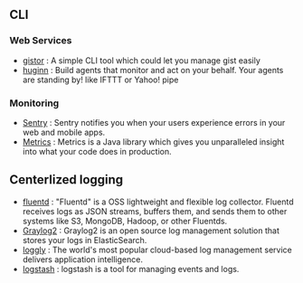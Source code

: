 ## CLI

### Web Services

* [gistor](https://github.com/Ferrari/gistor) : A simple CLI tool which could let you manage gist easily 
* [huginn](https://github.com/cantino/huginn/) : Build agents that monitor and act on your behalf. Your agents are standing by! like IFTTT or Yahoo! pipe

### Monitoring

* [Sentry](https://getsentry.com/) : Sentry notifies you when your users experience errors in your web and mobile apps.
* [Metrics](http://metrics.codahale.com/) : Metrics is a Java library which gives you unparalleled insight into what your code does in production.

## Centerlized logging

* [fluentd](http://fluentd.org/) : "Fluentd" is a OSS lightweight and flexible log collector. Fluentd receives logs as JSON streams, buffers them, and sends them to other systems like S3, MongoDB, Hadoop, or other Fluentds. 
* [Graylog2](http://graylog2.org/) : Graylog2 is an open source log management solution that stores your logs in ElasticSearch.
* [loggly](http://loggly.com/) : The world's most popular cloud-based log management service delivers application intelligence.
* [logstash](http://www.logstash.net/) : logstash is a tool for managing events and logs.

